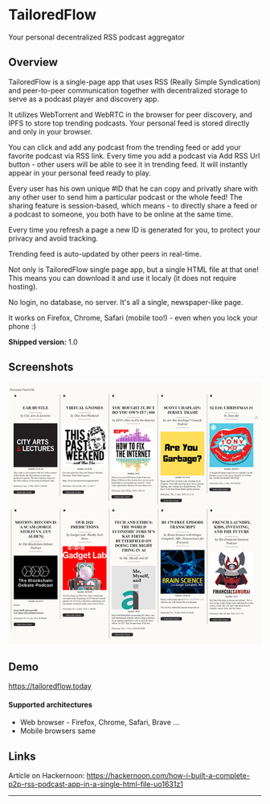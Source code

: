 # TailoredFlow 
Your personal decentralized RSS podcast aggregator

## Overview

TailoredFlow is a single-page app that uses RSS (Really Simple Syndication) and peer-to-peer communication together with decentralized storage to serve as a podcast player and discovery app.

It utilizes WebTorrent and WebRTC in the browser for peer discovery, and IPFS to store top trending podcasts. Your personal feed is stored directly and only in your browser.

You can click and add any podcast from the trending feed or add your favorite podcast via RSS link. Every time you add a podcast via Add RSS Url button - other users will be able to see it in trending feed. It will instantly appear in your personal feed ready to play.

Every user has his own unique #ID that he can copy and privatly share with any other user to send him a particular podcast or the whole feed! The sharing feature is session-based, which means - to directly share a feed or a podcast to someone, you both have to be online at the same time.

Every time you refresh a page a new ID is generated for you, to protect your privacy and avoid tracking.

Trending feed is auto-updated by other peers in real-time.

Not only is TailoredFlow single page app, but a single HTML file at that one! This means you can download it and use it localy (it does not require hosting).

No login, no database, no server. It's all a single, newspaper-like page.

It works on Firefox, Chrome, Safari (mobile too!) - even when you lock your phone :)

**Shipped version:** 1.0

## Screenshots
![screenshot](tf.png)

## Demo

https://tailoredflow.today

#### Supported architectures

* Web browser - Firefox, Chrome, Safari, Brave ...
* Mobile browsers same

## Links
Article on Hackernoon:
https://hackernoon.com/how-i-built-a-complete-p2p-rss-podcast-app-in-a-single-html-file-uo1631z1


---

